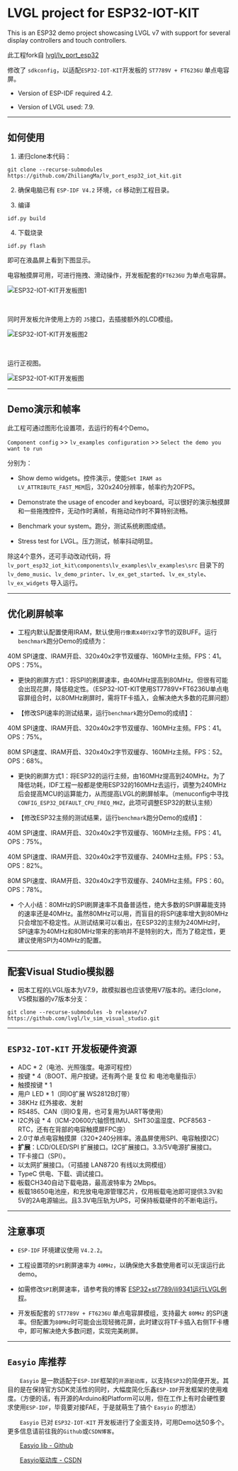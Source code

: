 # LVGL project for ESP32-IOT-KIT

This is an ESP32 demo project showcasing LVGL v7 with support for several display controllers and touch controllers.

此工程fork自 [lvgl/lv_port_esp32](https://github.com/lvgl/lv_port_esp32)

修改了 `sdkconfig`，以适配`ESP32-IOT-KIT`开发板的 `ST7789V + FT6236U` 单点电容屏。

- Version of ESP-IDF required 4.2. 

- Version of LVGL used: 7.9.

***

## 如何使用

1. 递归clone本代码：
```
git clone --recurse-submodules https://github.com/ZhiliangMa/lv_port_esp32_iot_kit.git
```

2. 确保电脑已有 `ESP-IDF V4.2` 环境，`cd` 移动到工程目录。

3. 编译
```
idf.py build
```

4. 下载烧录
```
idf.py flash
```

即可在液晶屏上看到下图显示。

电容触摸屏可用，可进行拖拽、滑动操作，开发板配套的`FT6236U` 为单点电容屏。

![ESP32-IOT-KIT开发板图1](images/ESP32-IOT-KIT-LVGL_1.png)

<br/>

同时开发板允许使用上方的 `J5`接口，去插接额外的LCD模组。

![ESP32-IOT-KIT开发板图2](images/ESP32-IOT-KIT-LVGL_2.png)

<br/>

运行正视图。

![ESP32-IOT-KIT开发板图](images/ESP32-IOT-KIT.jpg)

***

## Demo演示和帧率

此工程可通过图形化设置项，去运行的有4个Demo。

`Component config` >> `lv_examples configuration` >> `Select the demo you want to run`

分别为：
- Show demo widgets。控件演示，使能`Set IRAM as LV_ATTRIBUTE_FAST_MEM`后，320x240分辨率，帧率约为20FPS。

- Demonstrate the usage of encoder and keyboard。可以很好的演示触摸屏和一些拖拽控件，无动作时满帧，有拖动动作时不算特别流畅。

- Benchmark your system。跑分，测试系统刷图成绩。

- Stress test for LVGL。压力测试，帧率抖动明显。


除这4个意外，还可手动改动代码，将 `lv_port_esp32_iot_kit\components\lv_examples\lv_examples\src` 目录下的 `lv_demo_music`、`lv_demo_printer`、`lv_ex_get_started`、`lv_ex_style`、`lv_ex_widgets` 导入运行。


***

## 优化刷屏帧率

- 工程内默认配置使用IRAM，默认使用`行像素`x`40行`x`2`字节的双BUFF。运行`benchmark`跑分Demo的成绩为：

40M SPI速度、IRAM开启、320x40x2字节双缓存、160MHz主频。FPS：41。OPS：75%。

- 更快的刷屏方式1：将SPI的刷屏速率，由40MHz提高到80MHz。但很有可能会出现花屏，降低稳定性。（ESP32-IOT-KIT使用ST7789V+FT6236U单点电容屏组合时，以80MHz刷屏时，需将TF卡插入，会解决绝大多数的花屏问题）

- 【修改SPI速率的测试结果，运行`benchmark`跑分Demo的成绩】：

40M SPI速度、IRAM开启、320x40x2字节双缓存、160MHz主频。FPS：41。OPS：75%。

80M SPI速度、IRAM开启、320x40x2字节双缓存、160MHz主频。FPS：52。OPS：68%。

- 更快的刷屏方式1：将ESP32的运行主频，由160MHz提高到240MHz。为了降低功耗，IDF工程一般都是使用ESP32的160MHz去运行，调整为240MHz后会提高MCU的运算能力，从而提高LVGL的刷屏帧率。（menuconfig中寻找`CONFIG_ESP32_DEFAULT_CPU_FREQ_MHZ`，此项可调整ESP32的默认主频）

- 【修改ESP32主频的测试结果，运行`benchmark`跑分Demo的成绩】：

40M SPI速度、IRAM开启、320x40x2字节双缓存、160MHz主频。FPS：41。OPS：75%。

40M SPI速度、IRAM开启、320x40x2字节双缓存、240MHz主频。FPS：53。OPS：82%。

80M SPI速度、IRAM开启、320x40x2字节双缓存、240MHz主频。FPS：60。OPS：78%。

- 个人小结：80MHz的SPI刷屏速率不具备普适性，绝大多数的SPI屏幕能支持的速率还是40MHz。虽然80MHz可以用，而盲目的将SPI速率增大到80MHz只会增加不稳定性。从测试结果可以看出，在ESP32的主频为240MHz时，SPI速率为40MHz和80MHz带来的影响并不是特别的大，而为了稳定性，更建议使用SPI为40MHz的配置。


***

## 配套Visual Studio模拟器

- 因本工程的LVGL版本为V7.9，故模拟器也应该使用V7版本的。递归clone，VS模拟器的v7版本分支：
```
git clone --recurse-submodules -b release/v7 https://github.com/lvgl/lv_sim_visual_studio.git
```

***

## `ESP32-IOT-KIT` 开发板硬件资源

- ADC * 2（电池、光照强度。电源可程控）
- 按键 * 4（BOOT、用户按键。还有两个是 复位 和 电池电量指示）
- 触摸按键 * 1
- 用户 LED * 1（同IO扩展 WS2812B灯带）
- 38KHz 红外接收、发射
- RS485、CAN（同IO复用，也可复用为UART等使用）
- I2C外设 * 4（ICM-20600六轴惯性IMU、SHT30温湿度、PCF8563 - RTC，还有在背部的电容触摸屏FPC座）
- 2.0寸单点电容触摸屏（320*240分辨率。液晶屏使用SPI、电容触摸I2C）
- **扩展**：LCD/OLED/SPI 扩展接口。I2C扩展接口。3.3/5V电源扩展接口。
- TF卡接口（SPI）。
- 以太网扩展接口。（可插接 LAN8720 有线以太网模组）
- TypeC 供电、下载、调试接口。
- 板载CH340自动下载电路，最高波特率为 2Mbps。
- 板载18650电池座，和充放电电源管理芯片，仅用板载电池即可提供3.3V和5V的2A电源输出。且3.3V电压轨为UPS，可保持板载硬件的不断电运行。

***

## 注意事项

- `ESP-IDF` 环境建议使用 `V4.2.2`。

- 工程设置项的`SPI`刷屏速率为 `40MHz`，以确保绝大多数使用者可以无误运行此demo。

- 如需修改`SPI`刷屏速率，请参考我的博客 [ESP32+st7789/ili9341运行LVGL例程](https://blog.csdn.net/Mark_md/article/details/120343727?spm=1001.2014.3001.5501)。

- 开发板配套的 `ST7789V + FT6236U` 单点电容屏模组，支持最大 `80MHz` 的SPI速率。但配置为`80MHz`时可能会出现轻微花屏，此时建议将TF卡插入右侧TF卡槽中，即可解决绝大多数问题，实现完美刷屏。

***

## `Easyio` 库推荐

&emsp;&emsp;`Easyio` 是一款适配于`ESP-IDF`框架的`开源驱动库`，以支持`ESP32`的简便开发。其目的是在保持官方SDK灵活性的同时，大幅度简化乐鑫`ESP-IDF`开发框架的使用难度。（方便的话，有开源的Arduino和Platform可以用，但在工作上有时会硬性要求使用`ESP-IDF`，毕竟要对接FAE，于是就萌生了搞个 `Easyio` 的想法）

&emsp;&emsp;`Easyio` 已对 `ESP32-IOT-KIT` 开发板进行了全面支持，可用Demo达50多个。更多信息请前往我的`Github`或`CSDN博客`。

&emsp;&emsp;[Easyio lib - Github](https://github.com/ZhiliangMa/easyio-lib-for-esp32)

&emsp;&emsp;[Easyio驱动库 - CSDN](https://blog.csdn.net/Mark_md/article/details/120157812?spm=1001.2014.3001.5501)
